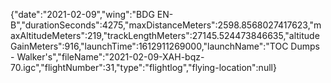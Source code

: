 {"date":"2021-02-09","wing":"BDG EN-B","durationSeconds":4275,"maxDistanceMeters":2598.8568027417623,"maxAltitudeMeters":219,"trackLengthMeters":27145.524473846635,"altitudeGainMeters":916,"launchTime":1612911269000,"launchName":"TOC Dumps - Walker's","fileName":"2021-02-09-XAH-bqz-70.igc","flightNumber":31,"type":"flightlog","flying-location":null}

